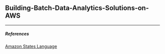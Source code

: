 ## Building-Batch-Data-Analytics-Solutions-on-AWS

---

##### References

[Amazon States Language](https://docs.aws.amazon.com/step-functions/latest/dg/concepts-amazon-states-language.html)
